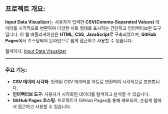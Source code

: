 ## **프로젝트 개요:**

**Input Data Visualizer**는 사용자가 입력한 **CSV(Comma-Separated Values)** 데이터를 시각적으로 변환하여 다양한 차트 형태로 표시하는 간단하고 인터랙티브한 도구입니다. 이 웹 애플리케이션은 **HTML**, **CSS**, **JavaScript**로 구축되었으며, **GitHub Pages**에서 호스팅되어 온라인으로 쉽게 접근하고 사용할 수 있습니다.  

웹페이지: [Input Data Visualizer](https://rakaso598.github.io/input-data-visualizer/)

---

### **주요 기능:**
- **CSV 데이터 시각화**: 입력된 CSV 데이터를 차트로 변환하여 시각적으로 표현합니다.
- **인터랙티브 도구**: 사용자가 시각화된 데이터를 탐색하고 분석할 수 있습니다.
- **GitHub Pages 호스팅**: 프로젝트가 GitHub Pages를 통해 배포되어, 손쉽게 웹에서 접근하고 사용할 수 있습니다.
